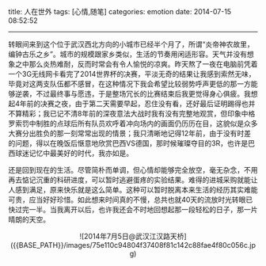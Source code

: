 title: 人在世外
tags: [心情,随笔]
categories: emotion
date: 2014-07-15 08:52:52

---

<script type="text/javascript" src="http://www.xiami.com/widget/player-single?uid=0&sid=1770623862&mode=js"></script>

转眼间来到这个位于武汉西北方向的小城市已经半个月了，所谓“炎帝神农故里，编钟古乐之乡”。城市的规模跟家乡类似，生活的节奏用闲适形容。天气并没有想象之中那么炎热难耐，反而时常会有令人愉悦的凉爽。昨天熬了一夜在电脑前凭着一个3G无线网卡看完了2014世界杯的决赛，平淡无奇的结果让我感到索然无味，毕竟对这两支队伍都不感冒，在这种情况下我会希望比较弱势呼声更低的那一方能够逆袭，不过最终事与愿违，于是整场冗长的比赛结束后我更觉得身心俱疲。我想起4年前的决赛之夜，由于第二天需要早起，忍住没有看，还好最后证明踢得也并不算精彩；我已记不清8年前的深夜意法大战时我有没有完整地观赏，但印象中格罗索罚中制胜的点球后所有队员欢呼着冲向场内的画面仍历历在目，这貌似是众多大赛分出胜负的那一刻常常出现的情景；我只清晰地记得12年前，由于没有时差的问题，得以在晚饭后惬意地欣赏巴西VS德国，那时候璀璨夺目的3R，也许是巴西球迷记忆中最美好的时代，我亦如是。

还是回到现在的生活。尽管简朴而单调，但心情却能够完全放空，毫无杂念，不用再去惦记沉重的科研进度，可以暂时逃避蛋疼的实验结果。难得的进城采购就能让人感到满足，原来快乐就是这么简单。这种可以暂时脱离本来生活的经历其实难能可贵，应当好好珍惜。如此想来时间真的不慢，总共也就40天的流放时光转眼已快过完一半。当我离开以后，也许我还会不时地回想起那一段轻松的日子，那一片晴朗的天空。

<center>![2014年7月5日@武汉江汉路天桥]({{BASE_PATH}}/images/75e110c94804f37408f81c142c88fae4f80c056c.jpg)</center>
